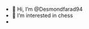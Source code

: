 - 👋 Hi, I’m @Desmondfarad94
- 👀 I’m interested in chess
- 

<!---
Desmondfarad94/Desmondfarad94 is a ✨ special ✨ repository because its `README.md` (this file) appears on your GitHub profile.
You can click the Preview link to take a look at your changes.
--->
